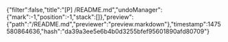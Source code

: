 {"filter":false,"title":"[P] /README.md","undoManager":{"mark":-1,"position":-1,"stack":[]},"preview":{"path":"/README.md","previewer":"preview.markdown"},"timestamp":1475580864636,"hash":"da39a3ee5e6b4b0d3255bfef95601890afd80709"}